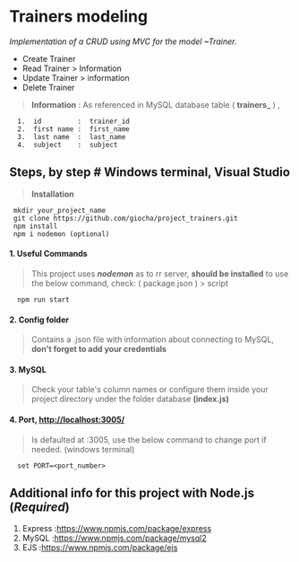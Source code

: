 # Trainers modeling

*Implementation of a CRUD using MVC for the model ~Trainer.*

- Create Trainer
- Read Trainer > Information
- Update Trainer > information
- Delete Trainer



> **Information** : As referenced in MySQL database table ( **trainers_** ) , 

      1.  id         :  trainer_id 
      2.  first name :  first_name 
      3.  last name  :  last_name 
      4.  subject    :  subject 

## Steps, by step # Windows terminal, Visual Studio

> **Installation**

     mkdir your_project_name
     git clone https://github.com/giocha/project_trainers.git
     npm install
     npm i nodemon (optional)
     

#### 1. Useful Commands

> This project uses ***nodemon*** as to rr server, **should be installed** to use the below command,
 check: ( package.json ) > script 
 
      npm run start

#### 2. Config folder 

> Contains a .json file with information about connecting to MySQL,  
**don't forget to add your credentials**

#### 3. MySQL

> Check your table's column names or configure them inside your project directory under the folder database **(index.js)**


#### 4. Port, <http://localhost:3005/>

> Is defaulted at :3005, use the below command to change port if needed. (windows terminal)

      set PORT=<port_number>


## Additional info for this project with Node.js (***Required***)

1. Express :<https://www.npmjs.com/package/express>
2. MySQL   :<https://www.npmjs.com/package/mysql2>
3. EJS     :<https://www.npmjs.com/package/ejs>




